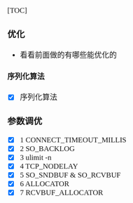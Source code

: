 <span  style="font-family: Simsun,serif; font-size: 17px; ">

[TOC]

### 优化

- 看看前面做的有哪些能优化的

#### 序列化算法

- [x] 序列化算法

### 参数调优

- [x] 1 CONNECT_TIMEOUT_MILLIS
- [x] 2 SO_BACKLOG
- [x] 3 ulimit -n
- [x] 4 TCP_NODELAY
- [x] 5 SO_SNDBUF & SO_RCVBUF
- [x] 6 ALLOCATOR
- [x] 7 RCVBUF_ALLOCATOR

</span>